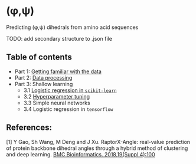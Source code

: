 # (&phi;,&psi;)

Predicting (&phi;,&psi;) dihedrals from amino acid sequences

TODO: add secondary structure to .json file

## Table of contents

* Part 1: [Getting familiar with the data](http://nbviewer.jupyter.org/github/gjoni/phipsi/blob/master/notebooks/1-loading-and-visualizing.ipynb)
* Part 2: [Data processing](http://nbviewer.jupyter.org/github/gjoni/phipsi/blob/master/notebooks/2-clustering.ipynb)
* Part 3: Shallow learning
    * 3.1 [Logistic regression in ```scikit-learn```](http://nbviewer.jupyter.org/github/gjoni/phipsi/blob/master/notebooks/3.1-logistic-regression-in-sklearn.ipynb)
    * 3.2 [Hyperparameter tuning](http://nbviewer.jupyter.org/github/gjoni/phipsi/blob/master/notebooks/3.2-hyperparameter-tuning.ipynb)
    * 3.3 Simple neural networks
    * 3.4 Logistic regression in ```tensorflow```

## References:

[1] Y Gao, Sh Wang, M Deng and J Xu. RaptorX-Angle: 
real-value prediction of protein backbone dihedral angles 
through a hybrid method of clustering and deep learning. 
[BMC Bioinformatics. 2018,19(Suppl 4):100](https://doi.org/10.1186/s12859-018-2065-x)

